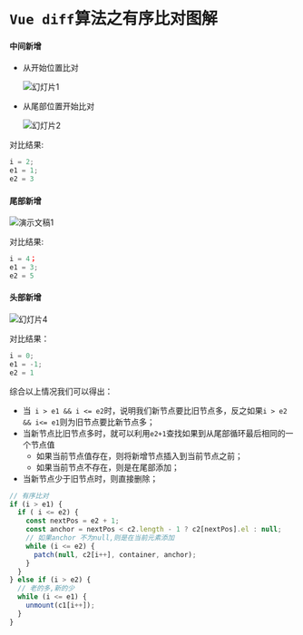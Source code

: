 # `Vue diff`算法之有序比对图解

#### 中间新增

- 从开始位置比对

  ![幻灯片1](/Users/wangly/Documents/study/文章/幻灯片1-9789913.png)

- 从尾部位置开始比对

  ![幻灯片2](/Users/wangly/Documents/study/文章/幻灯片2-9789945.png)

对比结果:

```js
i = 2;
e1 = 1;
e2 = 3
```

#### 尾部新增

![演示文稿1](/Users/wangly/Documents/study/文章/演示文稿1-9790212.png)

对比结果:

```js
i = 4；
e1 = 3;
e2 = 5
```

#### 头部新增

![幻灯片4](/Users/wangly/Documents/study/文章/幻灯片4.png)

对比结果：

```js
i = 0;
e1 = -1;
e2 = 1
```

综合以上情况我们可以得出：

- 当` i > e1 && i <= e2`时，说明我们新节点要比旧节点多，反之如果`i > e2 && i<= e1`则为旧节点要比新节点多；
- 当新节点比旧节点多时，就可以利用`e2+1`查找如果到从尾部循环最后相同的一个节点值
  - 如果当前节点值存在，则将新增节点插入到当前节点之前；
  - 如果当前节点不存在，则是在尾部添加；
- 当新节点少于旧节点时，则直接删除；

```js
// 有序比对
if (i > e1) {
  if ( i <= e2) {
    const nextPos = e2 + 1;
    const anchor = nextPos < c2.length - 1 ? c2[nextPos].el : null;
    // 如果anchor 不为null,则是在当前元素添加
    while (i <= e2) {
      patch(null, c2[i++], container, anchor);
    }
  }
} else if (i > e2) {
  // 老的多,新的少
  while (i <= e1) {
    unmount(c1[i++]);
  }
} 
```


